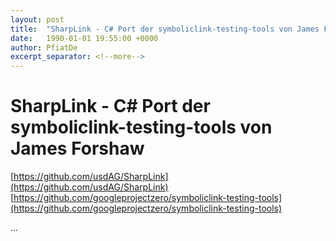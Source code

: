 ```yaml
---
layout: post
title:  "SharpLink - C# Port der symboliclink-testing-tools von James Forshaw"
date:   1990-01-01 19:55:00 +0000
author: PfiatDe
excerpt_separator: <!--more-->
---
```


# SharpLink - C# Port der symboliclink-testing-tools von James Forshaw
[https://github.com/usdAG/SharpLink](https://github.com/usdAG/SharpLink)
[https://github.com/googleprojectzero/symboliclink-testing-tools](https://github.com/googleprojectzero/symboliclink-testing-tools)

...
<!--more-->
